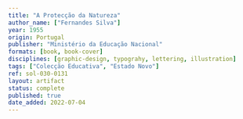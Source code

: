 ```yaml
---
title: "A Protecção da Natureza"
author_name: ["Fernandes Silva"]
year: 1955
origin: Portugal
publisher: "Ministério da Educação Nacional"
formats: [book, book-cover]
disciplines: [graphic-design, typograhy, lettering, illustration]
tags: ["Colecção Educativa", "Estado Novo"]
ref: sol-030-0131
layout: artifact
status: complete
published: true
date_added: 2022-07-04
---
```

